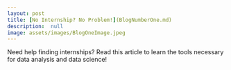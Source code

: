 ```yaml
---
layout: post
title: [No Internship? No Problem!](BlogNumberOne.md)
description:  null
image: assets/images/BlogOneImage.jpeg
---
```


Need help finding internships? Read this article to learn the tools necessary for data analysis and data science!
